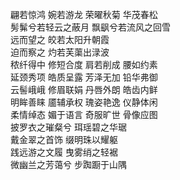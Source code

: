 翩若惊鸿 婉若游龙 荣曜秋菊 华茂春松  
髣髴兮若轻云之蔽月 飘飖兮若流风之回雪  
远而望之 皎若太阳升朝霞  
迫而察之 灼若芙蕖出渌波  
秾纤得中 修短合度 肩若削成 腰如约素  
延颈秀项 皓质呈露 芳泽无加 铅华弗御  
云髻峨峨 修眉联娟 丹唇外朗 皓齿内鲜  
明眸善睐 靥辅承权 瑰姿艳逸 仪静体闲  
柔情绰态 媚于语言 奇服旷世 骨像应图  
披罗衣之璀粲兮 珥瑶碧之华琚  
戴金翠之首饰 缀明珠以耀躯  
践远游之文履 曳雾绡之轻裾  
微幽兰之芳蔼兮 步踟蹰于山隅
